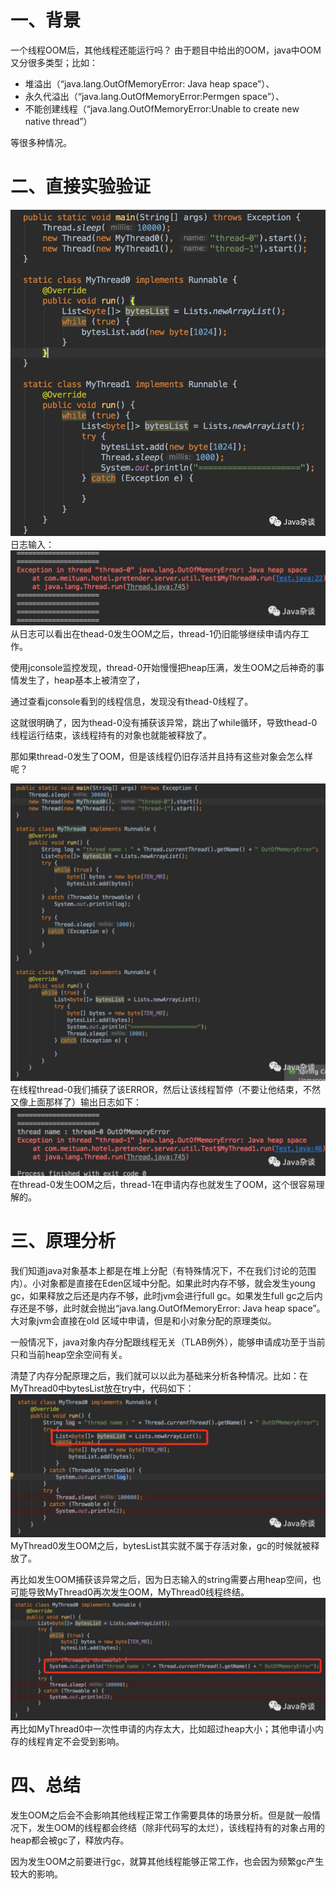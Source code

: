 # 一、背景
一个线程OOM后，其他线程还能运行吗？
由于题目中给出的OOM，java中OOM又分很多类型；比如：
* 堆溢出（“java.lang.OutOfMemoryError: Java heap space”）、
* 永久代溢出（“java.lang.OutOfMemoryError:Permgen space”）、
* 不能创建线程（“java.lang.OutOfMemoryError:Unable to create new native thread”）

等很多种情况。

# 二、直接实验验证
![99686fbd605dc095255b018dc0ba2bf6](番外3.jvm堆内存溢出后，其他线程是否可继续工作.resources/531AF400-B7C8-4DA7-BEE8-2021D2BA0454.jpg)
日志输入：
![0770a55e7e598a9589f61b644ec14d4a](番外3.jvm堆内存溢出后，其他线程是否可继续工作.resources/DDF17748-8D8B-4FEE-A313-999D272FE628.jpg)
从日志可以看出在thead-0发生OOM之后，thread-1仍旧能够继续申请内存工作。

使用jconsole监控发现，thread-0开始慢慢把heap压满，发生OOM之后神奇的事情发生了，heap基本上被清空了，

通过查看jconsole看到的线程信息，发现没有thead-0线程了。

这就很明确了，因为thead-0没有捕获该异常，跳出了while循环，导致thead-0线程运行结束，该线程持有的对象也就能被释放了。

那如果thread-0发生了OOM，但是该线程仍旧存活并且持有这些对象会怎么样呢？

![f9b675ffc0985a0c86b79701b90cca23](番外3.jvm堆内存溢出后，其他线程是否可继续工作.resources/48159470-9F88-4285-A713-F646FD371E78.jpg)
在线程thread-0我们捕获了该ERROR，然后让该线程暂停（不要让他结束，不然又像上面那样了）输出日志如下：
![8ad9e9b0a3db7e817c7c91148e5baa9d](番外3.jvm堆内存溢出后，其他线程是否可继续工作.resources/167A3822-87A4-4AC9-8614-299AF7F7F0EE.jpg)
在thread-0发生OOM之后，thread-1在申请内存也就发生了OOM，这个很容易理解的。

# 三、原理分析
我们知道java对象基本上都是在堆上分配（有特殊情况下，不在我们讨论的范围内）。小对象都是直接在Eden区域中分配。如果此时内存不够，就会发生young gc，如果释放之后还是内存不够，此时jvm会进行full gc。如果发生full gc之后内存还是不够，此时就会抛出“java.lang.OutOfMemoryError: Java heap space”。大对象jvm会直接在old 区域中申请，但是和小对象分配的原理类似。

一般情况下，java对象内存分配跟线程无关（TLAB例外），能够申请成功至于当前只和当前heap空余空间有关。

清楚了内存分配原理之后，我们就可以以此为基础来分析各种情况。比如：在MyThread0中bytesList放在try中，代码如下：
![fe13b2b084bb9ef6f1c01030256fcb07](番外3.jvm堆内存溢出后，其他线程是否可继续工作.resources/42F21B1B-6CAF-4A57-B4BC-0BA907ADE73C.jpg)
MyThread0发生OOM之后，bytesList其实就不属于存活对象，gc的时候就被释放了。

再比如发生OOM捕获该异常之后，因为日志输入的string需要占用heap空间，也可能导致MyThread0再次发生OOM，MyThread0线程终结。
![2123ab8e64464a2c1f93ef89f6cdca06](番外3.jvm堆内存溢出后，其他线程是否可继续工作.resources/C4C221E5-C5AE-4F49-931E-BC61553E50E4.jpg)
再比如MyThread0中一次性申请的内存太大，比如超过heap大小；其他申请小内存的线程肯定不会受到影响。

# 四、总结
发生OOM之后会不会影响其他线程正常工作需要具体的场景分析。但是就一般情况下，发生OOM的线程都会终结（除非代码写的太烂），该线程持有的对象占用的heap都会被gc了，释放内存。

因为发生OOM之前要进行gc，就算其他线程能够正常工作，也会因为频繁gc产生较大的影响。